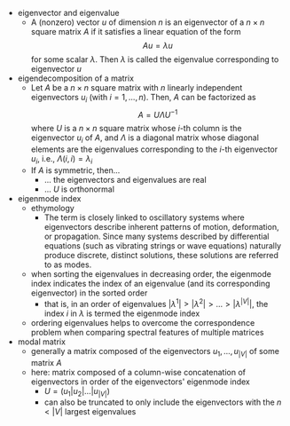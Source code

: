 - eigenvector and eigenvalue
	- A (nonzero) vector $u$ of dimension $n$ is an eigenvector of a $n \times n$ square matrix $A$ if it satisfies a linear equation of the form
	  $$
	  Au = \lambda u
	  $$
	  for some scalar $\lambda$. Then $\lambda$ is called the eigenvalue corresponding to eigenvector $u$
- eigendecomposition of a matrix
	- Let $A$ be a $n \times n$ square matrix with $n$ linearly independent eigenvectors $u_i$ (with $i = 1, ..., n$). Then, $A$ can be factorized as
	  $$
	  A = U \Lambda U^{-1}
	  $$
	  where $U$ is a $n \times n$ square matrix whose $i$-th column is the eigenvector $u_i$ of $A$, and $\Lambda$ is a diagonal matrix whose diagonal elements are the eigenvalues corresponding to the $i$-th eigenvector $u_i$, i.e., $\Lambda(i, i) = \lambda_i$
	- If $A$ is symmetric, then...
		- ... the eigenvectors and eigenvalues are real
		- ... $U$ is orthonormal
- eigenmode index
	- ethymology
		- The term is closely linked to oscillatory systems where eigenvectors describe inherent patterns of motion, deformation, or propagation. Since many systems described by differential equations (such as vibrating strings or wave equations) naturally produce discrete, distinct solutions, these solutions are referred to as modes.
	- when sorting the eigenvalues in decreasing order, the eigenmode index indicates the index of an eigenvalue (and its corresponding eigenvector) in the sorted order
		- that is, in an order of eigenvalues $|\lambda^1| > |\lambda^2| > \dots > |\lambda^{|V|}|$, the index $i$ in $\lambda$ is termed the eigenmode index
	- ordering eigenvalues helps to overcome the correspondence problem when comparing spectral features of multiple matrices
- modal matrix
	- generally a matrix composed of the eigenvectors $u_1, \dots, u_{|V|}$ of some matrix $A$
	- here: matrix composed of a column-wise concatenation of eigenvectors in order of the eigenvectors' eigenmode index
		- $U = (u_1 | u_2 | \dots | u_{|V|})$
		- can also be truncated to only include the eigenvectors with the $n < |V|$ largest eigenvalues